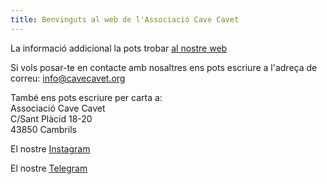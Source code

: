```yaml
---
title: Benvinguts al web de l'Associació Cave Cavet
---
```

La informació addicional la pots trobar <a href="[enlace](https://cavecavet.org)">al nostre web</a>

Si vols posar-te en contacte amb nosaltres ens pots escriure a l'adreça de correu:
<a href= "mailto:info@cavecavet.org">info@cavecavet.org</a>

També ens pots escriure per carta a:  
Associació Cave Cavet  
C/Sant Plàcid 18-20  
43850 Cambrils  

El nostre <a href="[enlace](https://www.instagram.com/cave.cavet)">Instagram</a> 

El nostre <a href="[enlace](https://t.me/joinchat/AJYfwBrlEIV9UQchnoiDJA)">Telegram</a>